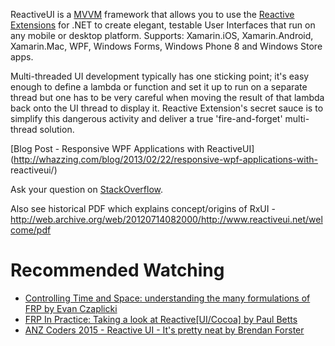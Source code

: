 ReactiveUI is a [MVVM](https://en.wikipedia.org/wiki/Model_View_ViewModel)
framework that allows you to use the [Reactive Extensions](https://rx.codeplex.com/)
for .NET to create elegant, testable User Interfaces that run on any mobile or
desktop platform. Supports: Xamarin.iOS, Xamarin.Android, Xamarin.Mac, WPF,
Windows Forms, Windows Phone 8 and Windows Store apps.


Multi-threaded UI development typically has one sticking point; it's easy
enough to define a lambda or function and set it up to run on a separate
thread but one has to be very careful when moving the result of that lambda
back onto the UI thread to display it. Reactive Extension's secret sauce is
to simplify this dangerous activity and deliver a true 'fire-and-forget'
multi-thread solution.


[Blog Post - Responsive WPF Applications with ReactiveUI](http://whazzing.com/blog/2013/02/22/responsive-wpf-applications-with-
reactiveui/)


Ask your question on
[StackOverflow](http://stackoverflow.com/questions/tagged/reactiveui).

Also see historical PDF which explains concept/origins of RxUI - http://web.archive.org/web/20120714082000/http://www.reactiveui.net/welcome/pdf

# Recommended Watching
* [Controlling Time and Space: understanding the many formulations of FRP by Evan Czaplicki](https://www.youtube.com/watch?v=Agu6jipKfYw)
* [FRP In Practice: Taking a look at Reactive[UI/Cocoa] by Paul Betts](https://www.youtube.com/watch?v=1XNATGjqM6U)
* [ANZ Coders 2015 - Reactive UI - It's pretty neat by Brendan Forster](https://www.youtube.com/watch?v=HPyKHxy7X0w)
